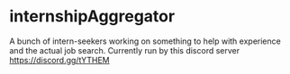# internshipAggregator
A bunch of intern-seekers working on something to help with experience and the actual job search. Currently run by this discord server https://discord.gg/tYTHEM
